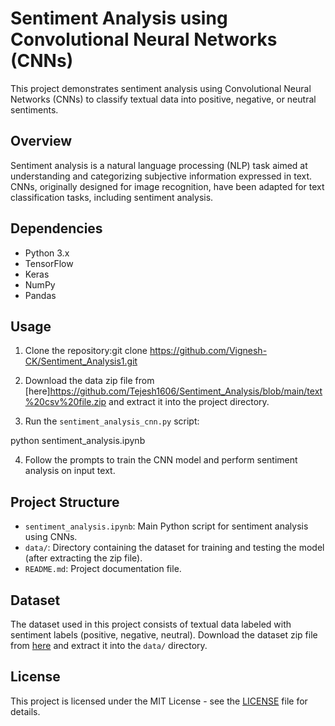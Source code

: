 # Sentiment Analysis using Convolutional Neural Networks (CNNs)

This project demonstrates sentiment analysis using Convolutional Neural Networks (CNNs) to classify textual data into positive, negative, or neutral sentiments. 

## Overview

Sentiment analysis is a natural language processing (NLP) task aimed at understanding and categorizing subjective information expressed in text. CNNs, originally designed for image recognition, have been adapted for text classification tasks, including sentiment analysis.

## Dependencies

- Python 3.x
- TensorFlow
- Keras
- NumPy
- Pandas

## Usage

1. Clone the repository:git clone https://github.com/Vignesh-CK/Sentiment_Analysis1.git

2. Download the data zip file from [here]https://github.com/Tejesh1606/Sentiment_Analysis/blob/main/text%20csv%20file.zip and extract it into the project directory.

3. Run the `sentiment_analysis_cnn.py` script:

python sentiment_analysis.ipynb


4. Follow the prompts to train the CNN model and perform sentiment analysis on input text.

## Project Structure

- `sentiment_analysis.ipynb`: Main Python script for sentiment analysis using CNNs.
- `data/`: Directory containing the dataset for training and testing the model (after extracting the zip file).
- `README.md`: Project documentation file.

## Dataset

The dataset used in this project consists of textual data labeled with sentiment labels (positive, negative, neutral). Download the dataset zip file from [here](link_to_your_data.zip) and extract it into the `data/` directory.

## License

This project is licensed under the MIT License - see the [LICENSE](LICENSE) file for details.

